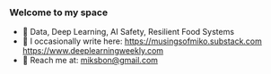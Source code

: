 ### Welcome to my space

- 🧠 Data, Deep Learning, AI Safety, Resilient Food Systems
- 📖 I occasionally write here: https://musingsofmiko.substack.com https://www.deeplearningweekly.com
- 📨 Reach me at: miksbon@gmail.com
